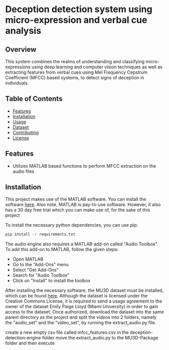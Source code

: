 # Deception detection system using micro-expression and verbal cue analysis

## Overview

This system combines the realms of understanding and classifying micro-expressions using deep learning and computer vision techniques as well as extracting features from verbal cues using Mel Frequency Cepstrum Coefficient (MFCC) based systems, to detect signs of deception in individuals.

## Table of Contents

- [Features](#features)
- [Installation](#installation)
- [Usage](#usage)
- [Dataset](#dataset)
- [Contributing](#contributing)
- [License](#license)

## Features

- Utilizes MATLAB based functions to perform MFCC extraction on the audio files

## Installation

This project makes use of the MATLAB software. You can install the software [here](https://www.mathworks.com/help/install/ug/install-products-with-internet-connection.html). Also note, MATLAB is pay-to-use software. However, it also has a 30 day free trial which you can make use of, for the sake of this project

To install the necessary python dependencies, you can use pip:

```bash
pip install -r requirements.txt

```

The audio engine also requires a MATLAB add-on called "Audio Toolbox". To add this add-on to MATLAB, follow the given steps:

- Open MATLAB
- Go to the "Add-Ons" menu
- Select "Get Add-Ons"
- Search for "Audio Toolbox"
- Click on "Install" to install the toolbox

After installing the necessary software, the MU3D dataset must be installed, which can be found [here](https://sc.lib.miamioh.edu/handle/2374.MIA/6067). Although the dataset is licensed under the Creative Commons License, it is required to send a usage agreement to the owner of the dataset Emily Paige Lloyd (Miami University) in order to gain access to the dataset. Once authorized, download the dataset into the same parent directory as the project and split the videos into 2 folders, namely the "audio_set" and the "video_set", by running the extract_audio.py file.

create a new empty csv file called mfcc_features.csv in the deception-detection-engine folder
move the extract_audio.py to the MU3D-Package folder and then execute
